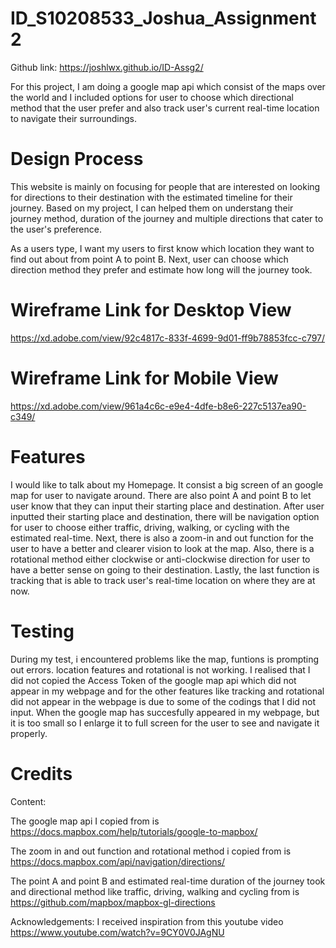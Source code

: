 # ID_S10208533_Joshua_Assignment2

Github link: https://joshlwx.github.io/ID-Assg2/

For this project, I am doing a google map api which consist of the maps over the world and I included options for user to choose which directional method that the user prefer and also track user's current real-time location to navigate their surroundings.

# Design Process

This website is mainly on focusing for people that are interested on looking for directions to their destination with the estimated timeline for their journey. Based on my project, I can helped them on understang their journey method, duration of the journey and multiple directions that cater to the user's  preference.

As a users type, I want my users to first know which location they want to find out about from point A to point B. Next, user can choose which direction method they prefer and estimate how long will the journey took.

# Wireframe Link for Desktop View
https://xd.adobe.com/view/92c4817c-833f-4699-9d01-ff9b78853fcc-c797/

# Wireframe Link for Mobile View
https://xd.adobe.com/view/961a4c6c-e9e4-4dfe-b8e6-227c5137ea90-c349/

# Features

I would like to talk about my Homepage. It consist a big screen of an google map for user to navigate around. There are also point A and point B to let user know that they can input their starting place and destination. After user inputted their starting place and destination, there will be navigation option for user to choose either traffic, driving, walking, or cycling with the estimated real-time. Next, there is also a zoom-in and out function for the user to have a better and clearer vision to look at the map. Also, there is a rotational method either clockwise or anti-clockwise direction for user to have a better sense on going to their destination. Lastly, the last function is tracking that is able to track user's real-time location on where they are at now. 


# Testing

During my test, i encountered problems like the map, funtions is prompting out errors. location features and rotational is not working. I realised that I did not copied the Access Token of the google map api which did not appear in my webpage and for the other features like tracking and rotational did not appear in the webpage is due to some of the codings that I did not input. When the google map has succesfully appeared in my webpage, but it is too small so I enlarge it to full screen for the user to see and navigate it properly.

# Credits
Content:

The google map api I copied from is 
https://docs.mapbox.com/help/tutorials/google-to-mapbox/

The zoom in and out function and rotational method i copied from is
https://docs.mapbox.com/api/navigation/directions/

The point A and point B and estimated real-time duration of the journey took and directional method like traffic, driving, walking and cycling from is
https://github.com/mapbox/mapbox-gl-directions

Acknowledgements:
I received inspiration from this youtube video
https://www.youtube.com/watch?v=9CY0V0JAgNU
